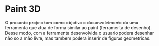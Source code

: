 # Paint 3D

O presente projeto tem como objetivo o desenvolvimento de uma ferramenta que atua de forma similar ao paint (ferramenta de desenho).
Desse modo, com a ferramenta desenvolvida o usuario podera desenhar não so a mão livre, mas tambem podera inserir de figuras geometricas.

